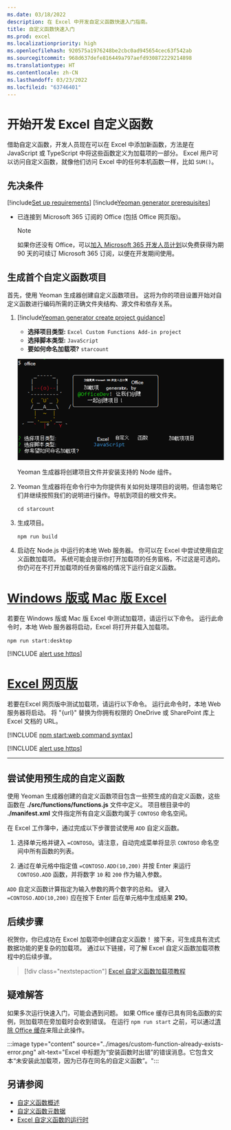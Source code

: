 ```yaml
---
ms.date: 03/18/2022
description: 在 Excel 中开发自定义函数快速入门指南。
title: 自定义函数快速入门
ms.prod: excel
ms.localizationpriority: high
ms.openlocfilehash: 920575a1976248be2cbc0ad945654cec63f542ab
ms.sourcegitcommit: 968d637defe816449a797aefd930872229214898
ms.translationtype: HT
ms.contentlocale: zh-CN
ms.lasthandoff: 03/23/2022
ms.locfileid: "63746401"
---
```

# <a name="get-started-developing-excel-custom-functions"></a>开始开发 Excel 自定义函数

借助自定义函数，开发人员现在可以在 Excel 中添加新函数，方法是在 JavaScript 或 TypeScript 中将这些函数定义为加载项的一部分。 Excel 用户可以访问自定义函数，就像他们访问 Excel 中的任何本机函数一样，比如 `SUM()`。

## <a name="prerequisites"></a>先决条件

[!include[Set up requirements](../includes/set-up-dev-environment-beforehand.md)]
[!include[Yeoman generator prerequisites](../includes/quickstart-yo-prerequisites.md)]

- 已连接到 Microsoft 365 订阅的 Office (包括 Office 网页版)。

  > [!NOTE]
  > 如果你还没有 Office，可以[加入 Microsoft 365 开发人员计划](https://developer.microsoft.com/office/dev-program)以免费获得为期 90 天的可续订 Microsoft 365 订阅，以便在开发期间使用。

## <a name="build-your-first-custom-functions-project"></a>生成首个自定义函数项目

首先，使用 Yeoman 生成器创建自定义函数项目。 这将为你的项目设置开始对自定义函数进行编码所需的正确文件夹结构、源文件和依存关系。

1. [!include[Yeoman generator create project guidance](../includes/yo-office-command-guidance.md)]

    - **选择项目类型:** `Excel Custom Functions Add-in project`
    - **选择脚本类型:** `JavaScript`
    - **要如何命名加载项?** `starcount`

    ![Yeoman Office 加载项生成器命令行界面提示自定义函数项目的屏幕截图。](../images/starcountPrompt.png)

    Yeoman 生成器将创建项目文件并安装支持的 Node 组件。

1. Yeoman 生成器将在命令行中为你提供有关如何处理项目的说明，但请忽略它们并继续按照我们的说明进行操作。导航到项目的根文件夹。

    ```command&nbsp;line
    cd starcount
    ```

1. 生成项目。

    ```command&nbsp;line
    npm run build
    ```

1. 启动在 Node.js 中运行的本地 Web 服务器。 你可以在 Excel 中尝试使用自定义函数加载项。 系统可能会提示你打开加载项的任务窗格，不过这是可选的。 你仍可在不打开加载项的任务窗格的情况下运行自定义函数。

# <a name="excel-on-windows-or-mac"></a>[Windows 版或 Mac 版 Excel](#tab/excel-windows)

若要在 Windows 版或 Mac 版 Excel 中测试加载项，请运行以下命令。 运行此命令时，本地 Web 服务器将启动，Excel 将打开并载入加载项。

```command&nbsp;line
npm run start:desktop
```

[!INCLUDE [alert use https](../includes/alert-use-https.md)]
    
# <a name="excel-on-the-web"></a>[Excel 网页版](#tab/excel-online)

若要在Excel 网页版中测试加载项，请运行以下命令。 运行此命令时，本地 Web 服务器将启动。 将 "{url}" 替换为你拥有权限的 OneDrive 或 SharePoint 库上 Excel 文档的 URL。

[!INCLUDE [npm start:web command syntax](../includes/start-web-sideload-instructions.md)]

[!INCLUDE [alert use https](../includes/alert-use-https.md)]

---

## <a name="try-out-a-prebuilt-custom-function"></a>尝试使用预生成的自定义函数

使用 Yeoman 生成器创建的自定义函数项目包含一些预生成的自定义函数，这些函数在 **./src/functions/functions.js** 文件中定义。 项目根目录中的 **./manifest.xml** 文件指定所有自定义函数均属于 `CONTOSO` 命名空间。

在 Excel 工作簿中，通过完成以下步骤尝试使用 `ADD` 自定义函数。

1. 选择单元格并键入 `=CONTOSO`。请注意，自动完成菜单将显示 `CONTOSO` 命名空间中所有函数的列表。

1. 通过在单元格中指定值 `=CONTOSO.ADD(10,200)` 并按 Enter 来运行 `CONTOSO.ADD` 函数，并将数字 `10` 和 `200` 作为输入参数。

`ADD` 自定义函数计算指定为输入参数的两个数字的总和。 键入 `=CONTOSO.ADD(10,200)` 应在按下 Enter 后在单元格中生成结果 **210**。

## <a name="next-steps"></a>后续步骤

祝贺你，你已成功在 Excel 加载项中创建自定义函数！ 接下来，可生成具有流式数据功能的更复杂的加载项。 通过以下链接，可了解 Excel 自定义函数加载项教程中的后续步骤。

> [!div class="nextstepaction"]
> [Excel 自定义函数加载项教程](../tutorials/excel-tutorial-create-custom-functions.md#create-a-custom-function-that-requests-data-from-the-web)

## <a name="troubleshooting"></a>疑难解答

如果多次运行快速入门，可能会遇到问题。 如果 Office 缓存已具有同名函数的实例，则加载项在旁加载时会收到错误。 在运行 `npm run start` 之前，可以通过[清除 Office 缓存](../testing/clear-cache.md)来阻止此操作。

:::image type="content" source="../images/custom-function-already-exists-error.png" alt-text="Excel 中标题为“安装函数时出错”的错误消息。它包含文本“未安装此加载项，因为已存在同名的自定义函数”。":::

## <a name="see-also"></a>另请参阅

- [自定义函数概述](../excel/custom-functions-overview.md)
- [自定义函数元数据](../excel/custom-functions-json.md)
- [Excel 自定义函数的运行时](../excel/custom-functions-runtime.md)
